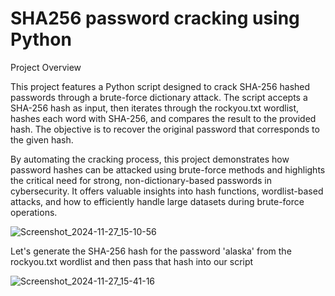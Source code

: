 # SHA256 password cracking using Python

Project Overview

This project features a Python script designed to crack SHA-256 hashed passwords through a brute-force dictionary attack. The script accepts a SHA-256 hash as input, then iterates through the rockyou.txt wordlist, hashes each word with SHA-256, and compares the result to the provided hash. The objective is to recover the original password that corresponds to the given hash.

By automating the cracking process, this project demonstrates how password hashes can be attacked using brute-force methods and highlights the critical need for strong, non-dictionary-based passwords in cybersecurity. It offers valuable insights into hash functions, wordlist-based attacks, and how to efficiently handle large datasets during brute-force operations.

![Screenshot_2024-11-27_15-10-56](https://github.com/user-attachments/assets/142b2f25-bc7a-4e53-89ad-a9258b810a16)

Let's generate the SHA-256 hash for the password 'alaska' from the rockyou.txt wordlist and then pass that hash into our script

![Screenshot_2024-11-27_15-41-16](https://github.com/user-attachments/assets/34948c79-c428-4015-b746-3a21019259a5)
